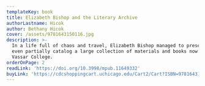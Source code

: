 ```yaml
---
templateKey: book
title: Elizabeth Bishop and the Literary Archive
authorLastname: Hicok
author: Bethany Hicok
cover: /assets/9781643150116.jpg
description: >-
  In a life full of chaos and travel, Elizabeth Bishop managed to preserve and
  even partially catalog a large collection of materials and books now housed at
  Vassar College. 
orderOnPage: 2
readLink: 'https://doi.org/10.3998/mpub.11649332'
buyLink: 'https://cdcshoppingcart.uchicago.edu/Cart2/Cart?ISBN=9781643150116&PRESS=lever'
---
```



